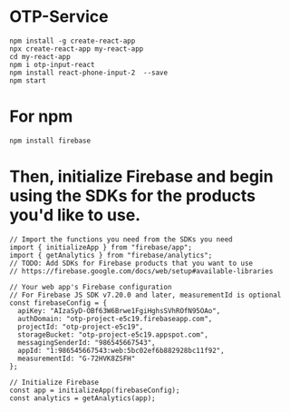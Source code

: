 # OTP-Service
    npm install -g create-react-app
    npx create-react-app my-react-app
    cd my-react-app
    npm i otp-input-react
    npm install react-phone-input-2  --save
    npm start

# For npm
    npm install firebase


# Then, initialize Firebase and begin using the SDKs for the products you'd like to use.
```
// Import the functions you need from the SDKs you need
import { initializeApp } from "firebase/app";
import { getAnalytics } from "firebase/analytics";
// TODO: Add SDKs for Firebase products that you want to use
// https://firebase.google.com/docs/web/setup#available-libraries

// Your web app's Firebase configuration
// For Firebase JS SDK v7.20.0 and later, measurementId is optional
const firebaseConfig = {
  apiKey: "AIzaSyD-OBf63W6Brwe1FgiHghsSVhROfN95OAo",
  authDomain: "otp-project-e5c19.firebaseapp.com",
  projectId: "otp-project-e5c19",
  storageBucket: "otp-project-e5c19.appspot.com",
  messagingSenderId: "986545667543",
  appId: "1:986545667543:web:5bc02ef6b882928bc11f92",
  measurementId: "G-72HVK8ZSFH"
};

// Initialize Firebase
const app = initializeApp(firebaseConfig);
const analytics = getAnalytics(app);
```
